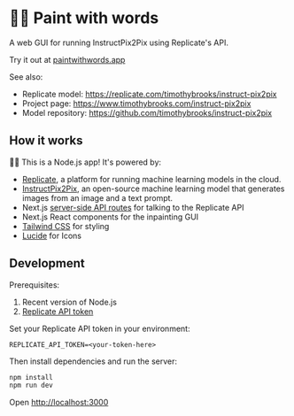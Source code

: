 # 👩‍🎨 Paint with words

A web GUI for running InstructPix2Pix using Replicate's API.

Try it out at [paintwithwords.app](https://paintwithwords.app)

See also:

- Replicate model: https://replicate.com/timothybrooks/instruct-pix2pix
- Project page: https://www.timothybrooks.com/instruct-pix2pix
- Model repository: https://github.com/timothybrooks/instruct-pix2pix

## How it works

🐢🚀 This is a Node.js app! It's powered by:

- [Replicate](https://replicate.com/), a platform for running machine learning models in the cloud.
- [InstructPix2Pix](https://replicate.com/timothybrooks/instruct-pix2pix/api), an open-source machine learning model that generates images from an image and a text prompt.
- Next.js [server-side API routes](pages/api) for talking to the Replicate API
- Next.js React components for the inpainting GUI
- [Tailwind CSS](https://tailwindcss.com/) for styling
- [Lucide](https://lucide.dev/) for Icons

## Development

Prerequisites:

1. Recent version of Node.js
2. [Replicate API token](https://replicate.com/account)

Set your Replicate API token in your environment:

```
REPLICATE_API_TOKEN=<your-token-here>
```

Then install dependencies and run the server:

```sh
npm install
npm run dev
```

Open [http://localhost:3000](http://localhost:3000)
